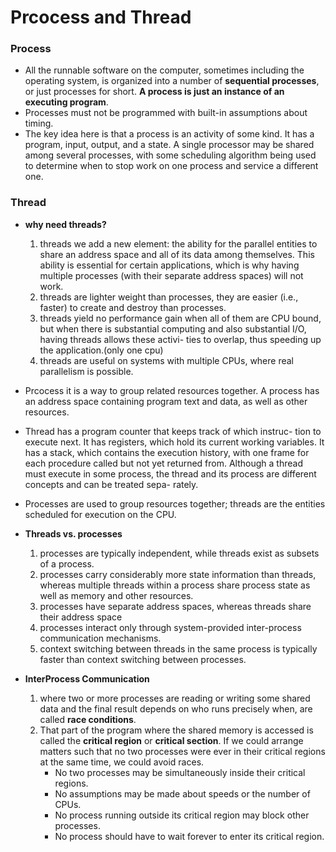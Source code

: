 # Prcocess and Thread


### Process

 - All the runnable software on the computer, sometimes including the operating system, is organized into a number of **sequential processes**, or just processes for short. **A process is just an instance of an executing program**.
 - Processes must not be programmed with built-in assumptions about timing.
 - The key idea here is that a process is an activity of some kind. It has a program, input, output, and a state. A single processor may be shared among several processes, with some scheduling algorithm being used to determine when to stop work on one process and service a different one.

### Thread

 - **why need threads?**
    1. threads we add a new element: the ability for the parallel entities to share an address space and all of its data among themselves. This ability is essential for certain applications, which is why having multiple processes (with their separate address spaces) will not work.
    2. threads are lighter weight than processes, they are easier (i.e., faster) to create and destroy than processes.
    3. threads yield no performance gain when all of them are CPU bound, but when there is substantial computing and also substantial I/O, having threads allows these activi- ties to overlap, thus speeding up the application.(only one cpu)
    4. threads are useful on systems with multiple CPUs, where real parallelism is possible.

 - Prcocess it is a way to group related resources together. A process has an address space containing program text and data, as well as other resources.

 - Thread has a program counter that keeps track of which instruc- tion to execute next. It has registers, which hold its current working variables. It has a stack, which contains the execution history, with one frame for each procedure called but not yet returned from. Although a thread must execute in some process, the thread and its process are different concepts and can be treated sepa- rately.

 - Processes are used to group resources together; threads are the entities scheduled for execution on the CPU.

 - **Threads vs. processes**
    1. processes are typically independent, while threads exist as subsets of a process.
    2. processes carry considerably more state information than threads, whereas multiple threads within a process share process state as well as memory and other resources.
    3. processes have separate address spaces, whereas threads share their address space
    4. processes interact only through system-provided inter-process communication mechanisms.
    5. context switching between threads in the same process is typically faster than context switching between processes.

 - **InterProcess Communication**
    1. where two or more processes are reading or writing some shared data and the final result depends on who runs precisely when, are called **race conditions**.
    2. That part of the program where the shared memory is accessed is called the **critical region** or **critical section**. If we could arrange matters such that no two processes were ever in their critical regions at the same time, we could avoid races.
        - No two processes may be simultaneously inside their critical regions.
        - No assumptions may be made about speeds or the number of CPUs.
        - No process running outside its critical region may block other processes.
        - No process should have to wait forever to enter its critical region.
